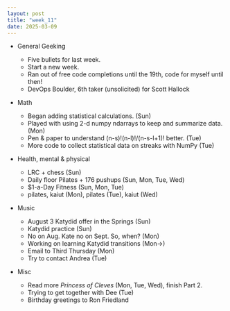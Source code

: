 ```yaml
---
layout: post
title: "week_11"
date: 2025-03-09
---
```


* General Geeking
    - Five bullets for last week.
    - Start a new week.
    - Ran out of free code completions until the 19th, code for myself until then!
    - DevOps Boulder, 6th taker (unsolicited) for Scott Hallock

* Math
    - Began adding statistical calculations. (Sun)
    - Played with using 2-d numpy ndarrays to keep and summarize data. (Mon)
    - Pen & paper to understand (n-s)!(n-l)!/(n-s-l+1)! better. (Tue)
    - More code to collect statistical data on streaks with NumPy (Tue)

* Health, mental & physical
    - LRC + chess (Sun)
    - Daily floor Pilates + 176 pushups (Sun, Mon, Tue, Wed)
    - $1-a-Day Fitness (Sun, Mon, Tue)
    - pilates, kaiut (Mon), pilates (Tue), kaiut (Wed)

* Music
    - August 3 Katydid offer in the Springs (Sun)
    - Katydid practice (Sun)
    - No on Aug. Kate no on Sept. So, when? (Mon)
    - Working on learning Katydid transitions (Mon->)
    - Email to Third Thursday (Mon)
    - Try to contact Andrea (Tue)

* Misc
    - Read more *Princess of Cleves* (Mon, Tue, Wed), finish Part 2.
    - Trying to get together with Dee (Tue)
    - Birthday greetings to Ron Friedland
